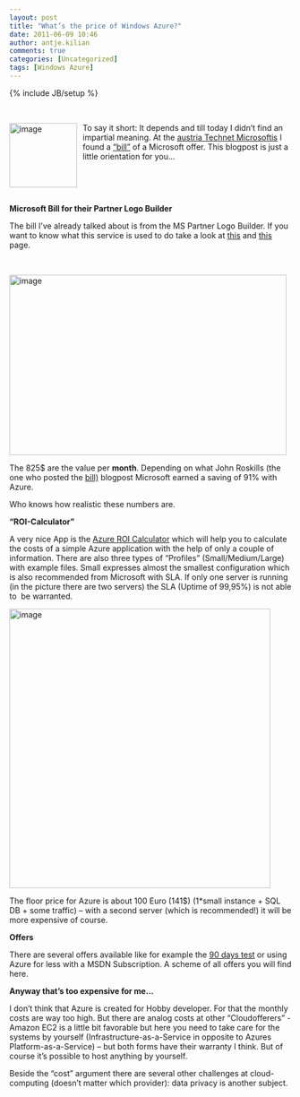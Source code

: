 ```yaml
---
layout: post
title: "What’s the price of Windows Azure?"
date: 2011-06-09 10:46
author: antje.kilian
comments: true
categories: [Uncategorized]
tags: [Windows Azure]
---
```

{% include JB/setup %}
<p>&#160;</p>  <p><img style="margin: 0px 10px 0px 0px" title="image" border="0" alt="image" align="left" src="http://code-inside.de/blog/wp-content/uploads/image_thumb454.png" width="121" height="115" />To say it short: It depends and till today I didn’t find an impartial meaning. At the <a href="http://blogs.technet.com/b/austria/archive/2011/04/30/so-teuer-ist-windows-azure.aspx">austria Technet Microsoftis</a> I found a <a href="http://microsoftpartnernetwork.com/PartnerPerspective/Permalink/33#fbid=WIPWcUtDMf2">“bill”</a> of a Microsoft offer. This blogpost is just a little orientation for you…</p>  <p>&#160;</p>  <p>&#160;</p><!--more--><p><b></b></p>  <p><b>Microsoft Bill for their Partner Logo Builder </b></p>  <p>The bill I’ve already talked about is from the MS Partner Logo Builder. If you want to know what this service is used to do take a look at <a href="http://blogs.technet.com/b/austria/archive/2011/04/30/so-teuer-ist-windows-azure.aspx">this</a> and <a href="http://microsoftpartnernetwork.com/PartnerPerspective/Permalink/33#fbid=WIPWcUtDMf2">this</a> page. </p>  <p>&#160;</p>  <p><img style="background-image: none; border-right-width: 0px; padding-left: 0px; padding-right: 0px; border-top-width: 0px; border-bottom-width: 0px; border-left-width: 0px; padding-top: 0px" title="image" border="0" alt="image" src="http://code-inside.de/blog/wp-content/uploads/image_thumb455.png" width="495" height="322" /></p>  <p>The 825$ are the value per <b>month</b>. Depending on what John Roskills (the one who posted the <a href="http://microsoftpartnernetwork.com/PartnerPerspective/Permalink/33#fbid=WIPWcUtDMf2">bill)</a> blogpost Microsoft earned a saving of 91% with Azure. </p>  <p>Who knows how realistic these numbers are.</p>  <p><b></b></p>  <p><b>“ROI-Calculator”</b></p>  <p>A very nice App is the <a href="http://azureroi.cloudapp.net/">Azure ROI Calculator</a> which will help you to calculate the costs of a simple Azure application with the help of only a couple of information. There are also three types of “Profiles” (Small/Medium/Large) with example files. Small expresses almost the smallest configuration which is also recommended from Microsoft with SLA. If only one server is running (in the picture there are two servers) the SLA (Uptime of 99,95%) is not able to&#160; be warranted. </p>  <p><img style="background-image: none; border-right-width: 0px; padding-left: 0px; padding-right: 0px; border-top-width: 0px; border-bottom-width: 0px; border-left-width: 0px; padding-top: 0px" title="image" border="0" alt="image" src="http://code-inside.de/blog/wp-content/uploads/image_thumb456.png" width="466" height="499" /></p>  <p>The floor price for Azure is about 100 Euro (141$) (1*small instance + SQL DB + some traffic) – with a second server (which is recommended!) it will be more expensive of course. </p>  <p><b>Offers</b></p>  <p>There are several offers available like for example the <a href="http://code-inside.de/blog-in/2011/05/02/try-out-windows-azure-90-days-for-free/">90 days test</a> or using Azure for less with a MSDN Subscription. A scheme of all offers you will find here.</p>  <p><b>Anyway that’s too expensive for me… </b></p>  <p>I don’t think that Azure is created for Hobby developer. For that the monthly costs are way too high. But there are analog costs at other “Cloudofferers” - Amazon EC2 is a little bit favorable but here you need to take care for the systems by yourself (Infrastructure-as-a-Service in opposite to Azures Platform-as-a-Service) – but both forms have their warranty I think. But of course it’s possible to host anything by yourself.</p>  <p>Beside the “cost” argument there are several other challenges at cloud-computing (doesn’t matter which provider): data privacy is another subject. </p>
